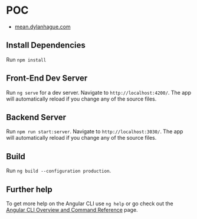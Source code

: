 # POC
- [mean.dylanhague.com](http://mean.dylanhague.com)

## Install Dependencies

Run `npm install`

## Front-End Dev Server

Run `ng serve` for a dev server. Navigate to `http://localhost:4200/`. The app will automatically reload if you change any of the source files.

## Backend Server

Run `npm run start:server`. Navigate to `http://localhost:3030/`. The app will automatically reload if you change any of the source files.


## Build

Run `ng build --configuration production`. 

## Further help

To get more help on the Angular CLI use `ng help` or go check out the [Angular CLI Overview and Command Reference](https://angular.io/cli) page.
